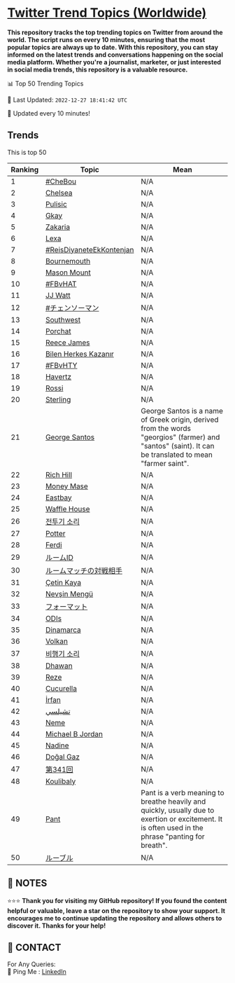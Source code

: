 [Twitter Trend Topics (Worldwide)](https://github.com/ErcinDedeoglu/Twitter-Trend-Topics)
==========

**This repository tracks the top trending topics on Twitter from around the world. 
The script runs on every 10 minutes, ensuring that the most popular topics are always up to date. 
With this repository, you can stay informed on the latest trends and conversations happening on the social media platform. 
Whether you're a journalist, marketer, or just interested in social media trends, this repository is a valuable resource.**


📊 Top 50 Trending Topics

📆 Last Updated: `2022-12-27 18:41:42 UTC`

🔧 Updated every 10 minutes!


## Trends

This is top 50

| Ranking | Topic | Mean |
| ------- | ------------ | ------------ |
| 1 | [#CheBou](http://twitter.com/search?q=%23CheBou) | N/A |
| 2 | [Chelsea](http://twitter.com/search?q=Chelsea) | N/A |
| 3 | [Pulisic](http://twitter.com/search?q=Pulisic) | N/A |
| 4 | [Gkay](http://twitter.com/search?q=Gkay) | N/A |
| 5 | [Zakaria](http://twitter.com/search?q=Zakaria) | N/A |
| 6 | [Lexa](http://twitter.com/search?q=Lexa) | N/A |
| 7 | [#ReisDiyaneteEkKontenjan](http://twitter.com/search?q=%23ReisDiyaneteEkKontenjan) | N/A |
| 8 | [Bournemouth](http://twitter.com/search?q=Bournemouth) | N/A |
| 9 | [Mason Mount](http://twitter.com/search?q=Mason+Mount) | N/A |
| 10 | [#FBvHAT](http://twitter.com/search?q=%23FBvHAT) | N/A |
| 11 | [JJ Watt](http://twitter.com/search?q=JJ+Watt) | N/A |
| 12 | [#チェンソーマン](http://twitter.com/search?q=%23%e3%83%81%e3%82%a7%e3%83%b3%e3%82%bd%e3%83%bc%e3%83%9e%e3%83%b3) | N/A |
| 13 | [Southwest](http://twitter.com/search?q=Southwest) | N/A |
| 14 | [Porchat](http://twitter.com/search?q=Porchat) | N/A |
| 15 | [Reece James](http://twitter.com/search?q=Reece+James) | N/A |
| 16 | [Bilen Herkes Kazanır](http://twitter.com/search?q=Bilen+Herkes+Kazan%c4%b1r) | N/A |
| 17 | [#FBvHTY](http://twitter.com/search?q=%23FBvHTY) | N/A |
| 18 | [Havertz](http://twitter.com/search?q=Havertz) | N/A |
| 19 | [Rossi](http://twitter.com/search?q=Rossi) | N/A |
| 20 | [Sterling](http://twitter.com/search?q=Sterling) | N/A |
| 21 | [George Santos](http://twitter.com/search?q=George+Santos) | George Santos is a name of Greek origin, derived from the words "georgios" (farmer) and "santos" (saint). It can be translated to mean "farmer saint". |
| 22 | [Rich Hill](http://twitter.com/search?q=Rich+Hill) | N/A |
| 23 | [Money Mase](http://twitter.com/search?q=Money+Mase) | N/A |
| 24 | [Eastbay](http://twitter.com/search?q=Eastbay) | N/A |
| 25 | [Waffle House](http://twitter.com/search?q=Waffle+House) | N/A |
| 26 | [전투기 소리](http://twitter.com/search?q=%ec%a0%84%ed%88%ac%ea%b8%b0+%ec%86%8c%eb%a6%ac) | N/A |
| 27 | [Potter](http://twitter.com/search?q=Potter) | N/A |
| 28 | [Ferdi](http://twitter.com/search?q=Ferdi) | N/A |
| 29 | [ルームID](http://twitter.com/search?q=%e3%83%ab%e3%83%bc%e3%83%a0ID) | N/A |
| 30 | [ルームマッチの対戦相手](http://twitter.com/search?q=%e3%83%ab%e3%83%bc%e3%83%a0%e3%83%9e%e3%83%83%e3%83%81%e3%81%ae%e5%af%be%e6%88%a6%e7%9b%b8%e6%89%8b) | N/A |
| 31 | [Çetin Kaya](http://twitter.com/search?q=%c3%87etin+Kaya) | N/A |
| 32 | [Nevşin Mengü](http://twitter.com/search?q=Nev%c5%9fin+Meng%c3%bc) | N/A |
| 33 | [フォーマット](http://twitter.com/search?q=%e3%83%95%e3%82%a9%e3%83%bc%e3%83%9e%e3%83%83%e3%83%88) | N/A |
| 34 | [ODIs](http://twitter.com/search?q=ODIs) | N/A |
| 35 | [Dinamarca](http://twitter.com/search?q=Dinamarca) | N/A |
| 36 | [Volkan](http://twitter.com/search?q=Volkan) | N/A |
| 37 | [비행기 소리](http://twitter.com/search?q=%eb%b9%84%ed%96%89%ea%b8%b0+%ec%86%8c%eb%a6%ac) | N/A |
| 38 | [Dhawan](http://twitter.com/search?q=Dhawan) | N/A |
| 39 | [Reze](http://twitter.com/search?q=Reze) | N/A |
| 40 | [Cucurella](http://twitter.com/search?q=Cucurella) | N/A |
| 41 | [İrfan](http://twitter.com/search?q=%c4%b0rfan) | N/A |
| 42 | [تشيلسي](http://twitter.com/search?q=%d8%aa%d8%b4%d9%8a%d9%84%d8%b3%d9%8a) | N/A |
| 43 | [Neme](http://twitter.com/search?q=Neme) | N/A |
| 44 | [Michael B Jordan](http://twitter.com/search?q=Michael+B+Jordan) | N/A |
| 45 | [Nadine](http://twitter.com/search?q=Nadine) | N/A |
| 46 | [Doğal Gaz](http://twitter.com/search?q=Do%c4%9fal+Gaz) | N/A |
| 47 | [第341回](http://twitter.com/search?q=%e7%ac%ac341%e5%9b%9e) | N/A |
| 48 | [Koulibaly](http://twitter.com/search?q=Koulibaly) | N/A |
| 49 | [Pant](http://twitter.com/search?q=Pant) | Pant is a verb meaning to breathe heavily and quickly, usually due to exertion or excitement. It is often used in the phrase "panting for breath". |
| 50 | [ルーブル](http://twitter.com/search?q=%e3%83%ab%e3%83%bc%e3%83%96%e3%83%ab) | N/A |




## 📝 NOTES

⭐⭐⭐ **Thank you for visiting my GitHub repository! If you found the content helpful or valuable, leave a star on the repository to show your support. It encourages me to continue updating the repository and allows others to discover it. Thanks for your help!**

## 📨 CONTACT

 For Any Queries:  
            🏓 Ping Me : [LinkedIn](https://www.linkedin.com/in/ercindedeoglu/)